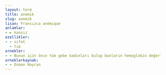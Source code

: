 ```yaml
---
layout: term
title: anemik
slug: anemik
lisan: Fransızca anémique
anlamlar:
- ► kansız
ozellikler:
- - sıfat
  - tıp
ornekler:
- - Bunun için önce tüm gebe kadınları bulup bunların hemoglobin değerlerine bakması ve anemik olanları belirlemesi gereklidir.
orneklerkaynak:
- - Osman Hayran
---
```


